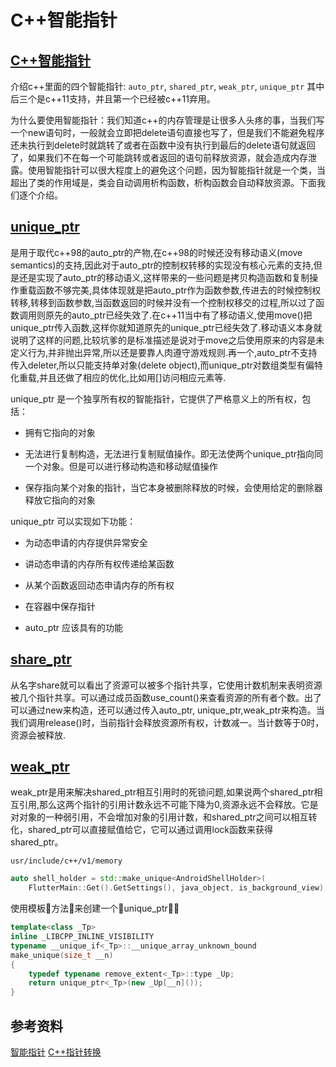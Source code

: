 # C++智能指针

## [C++智能指针](https://www.cnblogs.com/TenosDoIt/p/3456704.html)

介绍c++里面的四个智能指针: `auto_ptr`, `shared_ptr`, `weak_ptr`, `unique_ptr` 其中后三个是c++11支持，并且第一个已经被c++11弃用。

为什么要使用智能指针：我们知道c++的内存管理是让很多人头疼的事，当我们写一个new语句时，一般就会立即把delete语句直接也写了，但是我们不能避免程序还未执行到delete时就跳转了或者在函数中没有执行到最后的delete语句就返回了，如果我们不在每一个可能跳转或者返回的语句前释放资源，就会造成内存泄露。使用智能指针可以很大程度上的避免这个问题，因为智能指针就是一个类，当超出了类的作用域是，类会自动调用析构函数，析构函数会自动释放资源。下面我们逐个介绍。

## [unique_ptr](https://www.cnblogs.com/DswCnblog/p/5628195.html)

是用于取代c++98的auto_ptr的产物,在c++98的时候还没有移动语义(move semantics)的支持,因此对于auto_ptr的控制权转移的实现没有核心元素的支持,但是还是实现了auto_ptr的移动语义,这样带来的一些问题是拷贝构造函数和复制操作重载函数不够完美,具体体现就是把auto_ptr作为函数参数,传进去的时候控制权转移,转移到函数参数,当函数返回的时候并没有一个控制权移交的过程,所以过了函数调用则原先的auto_ptr已经失效了.在c++11当中有了移动语义,使用move()把unique_ptr传入函数,这样你就知道原先的unique_ptr已经失效了.移动语义本身就说明了这样的问题,比较坑爹的是标准描述是说对于move之后使用原来的内容是未定义行为,并非抛出异常,所以还是要靠人肉遵守游戏规则.再一个,auto_ptr不支持传入deleter,所以只能支持单对象(delete object),而unique_ptr对数组类型有偏特化重载,并且还做了相应的优化,比如用[]访问相应元素等.

unique_ptr 是一个独享所有权的智能指针，它提供了严格意义上的所有权，包括：

* 拥有它指向的对象

* 无法进行复制构造，无法进行复制赋值操作。即无法使两个unique_ptr指向同一个对象。但是可以进行移动构造和移动赋值操作

* 保存指向某个对象的指针，当它本身被删除释放的时候，会使用给定的删除器释放它指向的对象

unique_ptr 可以实现如下功能：

* 为动态申请的内存提供异常安全

* 讲动态申请的内存所有权传递给某函数

* 从某个函数返回动态申请内存的所有权

* 在容器中保存指针

* auto_ptr 应该具有的功能

## [share_ptr](https://www.cnblogs.com/DswCnblog/p/5628087.html)

从名字share就可以看出了资源可以被多个指针共享，它使用计数机制来表明资源被几个指针共享。可以通过成员函数use_count()来查看资源的所有者个数。出了可以通过new来构造，还可以通过传入auto_ptr, unique_ptr,weak_ptr来构造。当我们调用release()时，当前指针会释放资源所有权，计数减一。当计数等于0时，资源会被释放.

## [weak_ptr](https://www.cnblogs.com/DswCnblog/p/5628314.html)

weak_ptr是用来解决shared_ptr相互引用时的死锁问题,如果说两个shared_ptr相互引用,那么这两个指针的引用计数永远不可能下降为0,资源永远不会释放。它是对对象的一种弱引用，不会增加对象的引用计数，和shared_ptr之间可以相互转化，shared_ptr可以直接赋值给它，它可以通过调用lock函数来获得shared_ptr。


`usr/include/c++/v1/memory`

```c++
auto shell_holder = std::make_unique<AndroidShellHolder>(
    FlutterMain::Get().GetSettings(), java_object, is_background_view);
```

使用模板方法来创建一个unique_ptr
```c++
template<class _Tp>
inline _LIBCPP_INLINE_VISIBILITY
typename __unique_if<_Tp>::__unique_array_unknown_bound
make_unique(size_t __n)
{
    typedef typename remove_extent<_Tp>::type _Up;
    return unique_ptr<_Tp>(new _Up[__n]());
}
```
## 参考资料

[智能指针](https://baike.baidu.com/item/%E6%99%BA%E8%83%BD%E6%8C%87%E9%92%88/10784135?fr=aladdin)
[C++指针转换](https://www.cnblogs.com/QG-whz/p/4509710.html)

